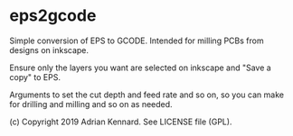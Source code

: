 # eps2gcode

Simple conversion of EPS to GCODE.
Intended for milling PCBs from designs on inkscape.

Ensure only the layers you want are selected on inkscape and "Save a copy" to EPS.

Arguments to set the cut depth and feed rate and so on, so you can make for drilling and milling and so on as needed.

(c) Copyright 2019 Adrian Kennard. See LICENSE file (GPL).
